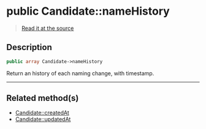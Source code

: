 # public Candidate::nameHistory

> [Read it at the source](https://github.com/julien-boudry/Condorcet/blob/master/src/Candidate.php#L16)

## Description    

```php
public array Candidate->nameHistory 
```

Return an history of each naming change, with timestamp.

---------------------------------------

## Related method(s)      

* [Candidate::createdAt](/Docs/api-reference/Candidate%20Class/Candidate--createdAt.md)    
* [Candidate::updatedAt](/Docs/api-reference/Candidate%20Class/Candidate--updatedAt.md)    
